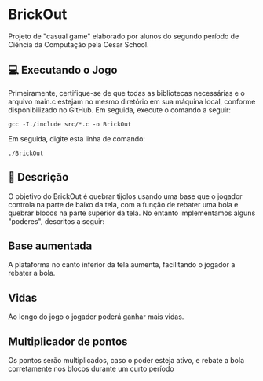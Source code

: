 # BrickOut

Projeto de "casual game" elaborado por alunos do segundo período de Ciência da Computação pela Cesar School.

 ## 💻 Executando o Jogo
Primeiramente, certifique-se de que todas as bibliotecas necessárias e o arquivo main.c estejam no mesmo diretório em sua máquina local, conforme disponibilizado no GitHub. Em seguida, execute o comando a seguir:
```
gcc -I./include src/*.c -o BrickOut
```
Em seguida, digite esta linha de comando:
```
./BrickOut
```
## 📜 Descrição
O objetivo do BrickOut é quebrar tijolos usando uma base que o jogador controla na parte de baixo da tela, com a função de rebater uma bola e quebrar blocos na parte superior da tela. No entanto implementamos alguns "poderes", descritos a seguir:
## Base aumentada
A plataforma no canto inferior da tela aumenta, facilitando o jogador a rebater a bola.
## Vidas
Ao longo do jogo o jogador poderá ganhar mais vidas.
## Multiplicador de pontos
Os pontos serão multiplicados, caso o poder esteja ativo, e rebate a bola corretamente nos blocos durante um curto período
















